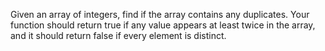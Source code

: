 

Given an array of integers, find if the array contains any duplicates. Your function should return true if any value appears at least twice in the array, and it should return false if every element is distinct.

